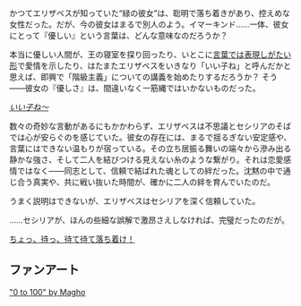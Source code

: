 <!-- title: 大丈夫？ -->
<!-- relationship: It's Complicated -->

かつてエリザベスが知っていた“緑の彼女”は、聡明で落ち着きがあり、控えめな女性だった。だが、今の彼女はまるで別人のよう。イマーキンド……一体、彼女にとって『優しい』という言葉は、どんな意味なのだろうか？

本当に優しい人間が、王の寝室を探り回ったり、いとこに[言葉では表現しがたい形](https://www.youtube.com/live/wnQuawM-3Jc?si=CHriNMsPTDxnzLRI&t=3384)で愛情を示したり、はたまたエリザベスをいきなり「いい子ね」と呼んだかと思えば、即興で「階級主義」についての講義を始めたりするだろうか？ そう――彼女の『優しさ』は、間違いなく一筋縄ではいかないものだった。

[_いい子ね〜_](#embed:https://www.youtube.com/live/wnQuawM-3Jc?si=FUb4Y6R2hdczJZjZ&t=9057)

数々の奇妙な言動があるにもかかわらず、エリザベスは不思議とセシリアのそばでは心が安らぐのを感じていた。彼女の存在には、まるで揺るぎない安定感や、言葉にはできない温もりが宿っている。その立ち居振る舞いの端々から滲み出る静かな強さ、そして二人を結びつける見えない糸のような繋がり。それは恋愛感情ではなく――同志として、信頼で結ばれた魂としての絆だった。沈黙の中で通じ合う真実や、共に戦い抜いた時間が、確かに二人の絆を育んでいたのだ。

うまく説明はできないが、エリザベスはセシリアを深く信頼していた。

……セシリアが、ほんの些細な誤解で激昂さえしなければ、完璧だったのだが。

[ちょっ、待っ、待て待て落ち着け！](#embed:https://www.youtube.com/live/wnQuawM-3Jc?si=50KJ0NQbXZVnvoL6&t=8749)

## ファンアート

["0 to 100" by Magho](https://x.com/M_Agho/status/1921857159337300240)
